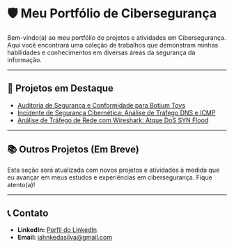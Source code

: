 # 🛡️ Meu Portfólio de Cibersegurança

Bem-vindo(a) ao meu portfólio de projetos e atividades em Cibersegurança. Aqui você encontrará uma coleção de trabalhos que demonstram minhas habilidades e conhecimentos em diversas áreas da segurança da informação.

---

## 🚀 Projetos em Destaque

*   [Auditoria de Segurança e Conformidade para Botium Toys](auditoria-botium-toys/README.md)
*   [Incidente de Segurança Cibernética: Análise de Tráfego DNS e ICMP](incidente-dns-icmp/README.md)
*   [Análise de Tráfego de Rede com Wireshark: Atque DoS SYN Flood](https://github.com/samuel-jahnke/meu-portfolio-ciberseguranca/blob/main/wireshark-tcp-http-analysis/README.md)

---

## 📚 Outros Projetos (Em Breve)

Esta seção será atualizada com novos projetos e atividades à medida que eu avançar em meus estudos e experiências em cibersegurança. Fique atento(a)!

---

## 📞 Contato

*   **LinkedIn:** [Perfil do LinkedIn](https://www.linkedin.com/in/samuel-jahnke-silva )
*   **Email:** [jahnkedasilva@gmail.com](jahnkedasilva@gmail.com)
